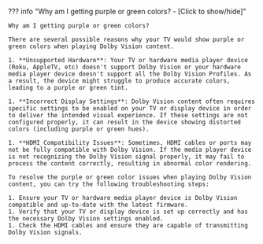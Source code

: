 ??? info "Why am I getting purple or green colors? - [Click to show/hide]"

    Why am I getting purple or green colors?

    There are several possible reasons why your TV would show purple or green colors when playing Dolby Vision content.

    1. **Unsupported Hardware**: Your TV or hardware media player device (Roku, AppleTV, etc) doesn't support Dolby Vision or your hardware media player device doesn't support all the Dolby Vision Profiles. As a result, the device might struggle to produce accurate colors, leading to a purple or green tint.

    1. **Incorrect Display Settings**: Dolby Vision content often requires specific settings to be enabled on your TV or display device in order to deliver the intended visual experience. If these settings are not configured properly, it can result in the device showing distorted colors (including purple or green hues).

    1. **HDMI Compatibility Issues**: Sometimes, HDMI cables or ports may not be fully compatible with Dolby Vision. If the media player device is not recognizing the Dolby Vision signal properly, it may fail to process the content correctly, resulting in abnormal color rendering.

    To resolve the purple or green color issues when playing Dolby Vision content, you can try the following troubleshooting steps:

    1. Ensure your TV or hardware media player device is Dolby Vision compatible and up-to-date with the latest firmware.
    1. Verify that your TV or display device is set up correctly and has the necessary Dolby Vision settings enabled.
    1. Check the HDMI cables and ensure they are capable of transmitting Dolby Vision signals.
